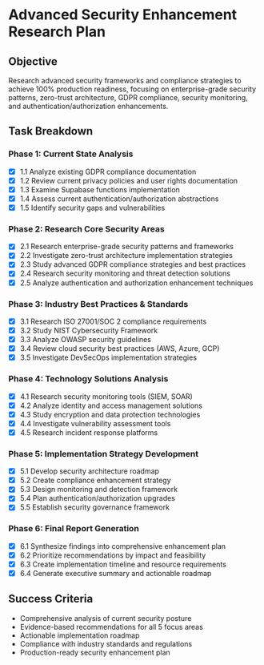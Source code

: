 # Advanced Security Enhancement Research Plan

## Objective
Research advanced security frameworks and compliance strategies to achieve 100% production readiness, focusing on enterprise-grade security patterns, zero-trust architecture, GDPR compliance, security monitoring, and authentication/authorization enhancements.

## Task Breakdown

### Phase 1: Current State Analysis
- [x] 1.1 Analyze existing GDPR compliance documentation
- [x] 1.2 Review current privacy policies and user rights documentation
- [x] 1.3 Examine Supabase functions implementation
- [x] 1.4 Assess current authentication/authorization abstractions
- [x] 1.5 Identify security gaps and vulnerabilities

### Phase 2: Research Core Security Areas
- [x] 2.1 Research enterprise-grade security patterns and frameworks
- [x] 2.2 Investigate zero-trust architecture implementation strategies
- [x] 2.3 Study advanced GDPR compliance strategies and best practices
- [x] 2.4 Research security monitoring and threat detection solutions
- [x] 2.5 Analyze authentication and authorization enhancement techniques

### Phase 3: Industry Best Practices & Standards
- [x] 3.1 Research ISO 27001/SOC 2 compliance requirements
- [x] 3.2 Study NIST Cybersecurity Framework
- [x] 3.3 Analyze OWASP security guidelines
- [x] 3.4 Review cloud security best practices (AWS, Azure, GCP)
- [x] 3.5 Investigate DevSecOps implementation strategies

### Phase 4: Technology Solutions Analysis
- [x] 4.1 Research security monitoring tools (SIEM, SOAR)
- [x] 4.2 Analyze identity and access management solutions
- [x] 4.3 Study encryption and data protection technologies
- [x] 4.4 Investigate vulnerability assessment tools
- [x] 4.5 Research incident response platforms

### Phase 5: Implementation Strategy Development
- [x] 5.1 Develop security architecture roadmap
- [x] 5.2 Create compliance enhancement strategy
- [x] 5.3 Design monitoring and detection framework
- [x] 5.4 Plan authentication/authorization upgrades
- [x] 5.5 Establish security governance framework

### Phase 6: Final Report Generation
- [x] 6.1 Synthesize findings into comprehensive enhancement plan
- [x] 6.2 Prioritize recommendations by impact and feasibility
- [x] 6.3 Create implementation timeline and resource requirements
- [x] 6.4 Generate executive summary and actionable roadmap

## Success Criteria
- Comprehensive analysis of current security posture
- Evidence-based recommendations for all 5 focus areas
- Actionable implementation roadmap
- Compliance with industry standards and regulations
- Production-ready security enhancement plan